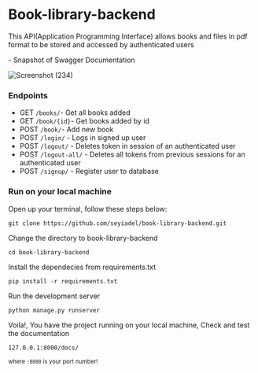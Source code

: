 # Book-library-backend
This API(Application Programming Interface) allows books and files in pdf format to be stored and accessed by authenticated users

<p>- Snapshot of Swagger Documentation <p/>

![Screenshot (234)](https://user-images.githubusercontent.com/95058684/235906639-92111fd8-f0aa-4255-bef6-2ed3707db118.png)

### Endpoints
 * GET `/books/`- Get all books added
 * GET `/book/{id}`- Get books added by id
 * POST `/book/`- Add new book
 * POST `/login/` - Logs in signed up user
 * POST `/logout/` - Deletes token in session of an authenticated user
 * POST `/logout-all/` - Deletes all tokens from previous sessions for an authenticated user
 * POST `/signup/` - Register user to database

### Run on your local machine
Open up your terminal, follow these steps below:
```
git clone https://github.com/seyiadel/book-library-backend.git
```
Change the directory to book-library-backend
```
cd book-library-backend
```
Install the dependecies from requirements.txt
```
pip install -r requirements.txt 
```
Run the development server 
```
python manage.py runserver
```

Voila!, You have the project running on your local machine, Check and test the documentation
```
127.0.0.1:8000/docs/
```
<sub> where `:8000` is your port number!<sub/>
